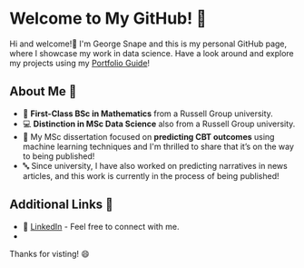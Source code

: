# Welcome to My GitHub! 🎉

Hi and welcome!👋 I'm George Snape and this is my personal GitHub page, where I showcase my work in data science. Have a look around and explore my projects using my [Portfolio Guide](https://github.com/georgesnape01/Portfolio-Guide)!

## About Me 🚀

- 🔢 **First-Class BSc in Mathematics** from a Russell Group university.
- 💻 **Distinction in MSc Data Science** also from a Russell Group university.
- 🧠 My MSc dissertation focused on **predicting CBT outcomes** using machine learning techniques and I'm thrilled to share that it’s on the way to being published!
- 🔤 Since university, I have also worked on predicting narratives in news articles, and this work is currently in the process of being published!

## Additional Links 🤝

- 🔗 [LinkedIn](#) - Feel free to connect with me.
- 

Thanks for visting! 😄

<!--
## My Portfolio 📁

Check out my [Portfolio Guide](#georgesnape01/Portfolio-Guide) that walks through all the projects I've completed, from machine learning experiments to natural language processing.

## Projects & Skills 🌟

Here are some of the tools and technologies I’ve worked with:

- **Programming Languages:** Python, R
- **Libraries/Frameworks:** Hugging Face, Keras, Scikit-learn
- **Tools:** Power BI, Excel, LaTeX
--->
